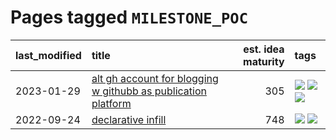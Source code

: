 # Pages tagged `MILESTONE_POC`

|last_modified|title|est. idea maturity|tags
|:---|:---|---:|:---|
|2023-01-29|[alt gh account for blogging w githubb as publication platform](../alt_gh_account_for_blogging.md)|305|[![](https://img.shields.io/badge/tag-MILESTONE_POC-dad82b)](../tags/MILESTONE_POC.md) [![](https://img.shields.io/badge/tag-publication-997e5)](../tags/publication.md) [![](https://img.shields.io/badge/tag-wip-a4124b)](../tags/wip.md)|
|2022-09-24|[declarative infill](../declarative-infill.md)|748|[![](https://img.shields.io/badge/tag-MILESTONE_POC-dad82b)](../tags/MILESTONE_POC.md) [![](https://img.shields.io/badge/tag-experimental-ff6770)](../tags/experimental.md)|